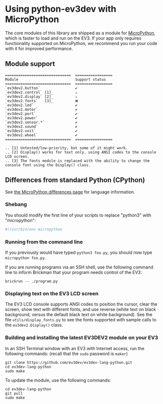 # Using python-ev3dev with MicroPython

The core modules of this library are shipped as a module for [MicroPython](https://micropython.org/),
which is faster to load and run on the EV3. If your app only requires functionality supported on
MicroPython, we recommend you run your code with it for improved performance.

## Module support

```eval_rst
==============================  =================
Module                          Support status
==============================  =================
`ev3dev2.button`                ️️✔️
`ev3dev2.control` [1]_          ⚠️
`ev3dev2.display` [2]_          ⚠️
`ev3dev2.fonts`   [3]_          ❌
`ev3dev2.led`                   ✔️
`ev3dev2.motor`                 ✔️
`ev3dev2.port`                  ✔️
`ev3dev2.power`                 ✔️
`ev3dev2.sensor.*`              ✔️
`ev3dev2.sound`                 ✔️
`ev3dev2.unit`                  ✔️
`ev3dev2.wheel`                 ✔️
==============================  =================

.. [1] Untested/low-priority, but some of it might work.
.. [2] Display() works for text only, using ANSI codes to the console LCD screen.
.. [3] The fonts module is replaced with the ability to change the console font using the Display() class.
```

## Differences from standard Python (CPython)

See [the MicroPython differences page](http://docs.micropython.org/en/latest/genrst/index.html) for language information.

### Shebang

You should modify the first line of your scripts to replace "python3" with "micropython":

```python
#!/usr/bin/env micropython
```

### Running from the command line

If you previously would have typed `python3 foo.py`, you should now type `micropython foo.py`.

If you are running programs via an SSH shell, use the following command line to inform Brickman that your
program needs control of the EV3:

```shell
brickrun -- ./program.py
```

### Displaying text on the EV3 LCD screen

The EV3 LCD console supports ANSI codes to position the cursor, clear the screen, show text with different fonts,
and use reverse (white text on black background, versus the default black text on white background). See the file
`utils/display_fonts.py` to see the fonts supported with sample calls to the `ev3dev2.Display()` class.

### Building and installing the latest EV3DEV2 module on your EV3

In an SSH Terminal window with an EV3 with Internet access, run the following commands:
(recall that the `sudo` password is `maker`)

```shell
git clone https://github.com/ev3dev/ev3dev-lang-python.git
cd ev3dev-lang-python
sudo make
```

To update the module, use the following commands:

```shell
cd ev3dev-lang-python
git pull
sudo make
```
